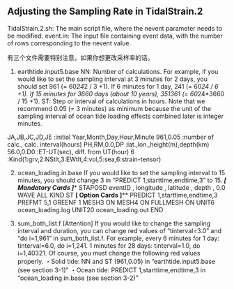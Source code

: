 ## Adjusting the Sampling Rate in TidalStrain.2

TidalStrain.2.sh: The main script file, where the nevent parameter needs to be modified.
event.in: The input file containing event data, with the number of rows corresponding to the nevent value.

有三个文件需要特别注意，如果你想更改采样率的话。
1. earthtide.input5.base
NN: Number of calculations. For example, if you would like to set the sampling interval at 3 minutes for 2 days, you should set 961 (= 60*24*2 / 3 +1). If 6 minutes for 1 day, 241 (= 60*24 / 6 +1). If 15 minutes for 3660 days (about 10 years), 351361 (= 60*24*3660 / 15 +1).
ST: Step or interval of calculations in hours. Note that we recommend 0.05 (= 3 minutes) as minimum because the unit of the sampling interval of ocean tide loading effects combined later is integer minutes.

JA,JB,JC,JD,JE :initial Year,Month,Day,Hour,Minute
961,0.05 :number of calc., calc. interval(hours)
PH,RM,0.0,DP :lat.,lon.,height(m),depth(km)
56.0,0.D0 :ET-UT(sec), diff. from UT(hour)
6 :Kind(1:grv,2:NStlt,3:EWtlt,4:vol,5:sea,6:strain-tensor)


2. ocean_loading.in.base
If you would like to set the sampling interval to 15 minutes, you should change 3 in “PREDICT 1,starttime,endtime,3” to 15.
*********************[ Mandatory Cards ]**********************
STAPOSD eventID , longitude , latitude , depth , 0.0
WAVE ALL
KIND ST
**********************[ Option Cards ]************************
PREDICT 1,starttime,endtime,3
PREFMT 5,1
GREENF 1
MESH3 ON
MESH4 ON
FULLMESH ON
UNIT6 ocean_loading.log
UNIT20 ocean_loading.out
END

3. sum_both_list.f
[Attention]
If you would like to change the sampling interval and duration, you can change red values of “tinterval=3.0” and “do i=1,961” in sum_both_list.f.
For example, every 6 minutes for 1 day: tinterval=6.0, do i=1,241.
1 minutes for 28 days: tinterval=1.0, do i=1,40321.
Of course, you must change the following red values properly.
・Solid tide: NN and ST (961,0.05) in “earthtide.input5.base (see section 3-1)”
・Ocean tide: PREDICT 1,starttime,endtime,3 in “ocean_loading.in.base (see section 3-2)”
